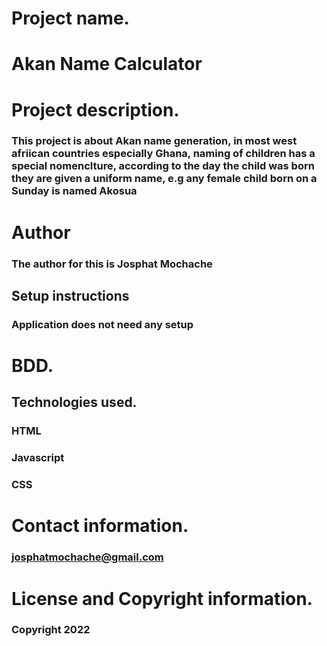 # Project name.
# Akan Name Calculator
# Project description.
### This project is about Akan name generation, in most west afriican countries especially Ghana, naming of children has a special nomenclture, according to the day the child was born they are given a uniform name, e.g any female child born on a Sunday is named Akosua
# Author
### The author for this is Josphat Mochache
## Setup instructions
### Application does not need any setup
# BDD.
## Technologies used.
### HTML
### Javascript
### CSS
# Contact information.
### josphatmochache@gmail.com
# License and Copyright information.
### Copyright 2022